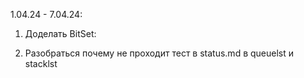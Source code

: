 1.04.24 - 7.04.24:
1) Доделать BitSet:

2) Разобраться почему не проходит тест в status.md в queuelst и stacklst
